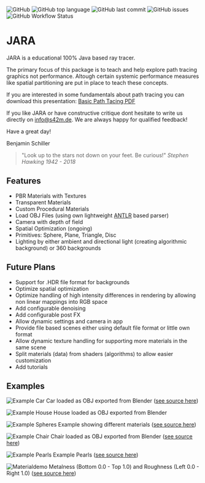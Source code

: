 ![GitHub](https://img.shields.io/github/license/studio42gmbh/jara)
![GitHub top language](https://img.shields.io/github/languages/top/studio42gmbh/jara)
![GitHub last commit](https://img.shields.io/github/last-commit/studio42gmbh/jara)
![GitHub issues](https://img.shields.io/github/issues/studio42gmbh/jara)
![GitHub Workflow Status](https://img.shields.io/github/workflow/status/studio42gmbh/jara/Java%20CI%20with%20Maven)

# JARA

JARA is a educational 100% Java based ray tracer.

The primary focus of this package is to teach and help explore path tracing graphics not performance.
Altough certain systemic performance measures like spatial partitioning are put in place to teach these concepts.

If you are interested in some fundamentals about path tracing you can download this presentation:
[Basic Path Tacing PDF](https://github.com/studio42gmbh/jara/blob/main/docs/documents/s42-basics-pathtracing.pdf)

If you like JARA or have constructive critique dont hesitate to write us directly on info@s42m.de. 
We are always happy for qualified feedback!

Have a great day!

Benjamin Schiller

> "Look up to the stars not down on your feet. Be curious!" _Stephen Hawking 1942 - 2018_


## Features

* PBR Materials with Textures
* Transparent Materials
* Custom Procedural Materials
* Load OBJ Files (using own lightweight [ANTLR](https://github.com/antlr/antlr4) based parser)
* Camera with depth of field
* Spatial Optimization (ongoing)
* Primitives: Sphere, Plane, Triangle, Disc
* Lighting by either ambient and directional light (creating algorithmic background) or 360 backgrounds


## Future Plans

* Support for .HDR file format for backgrounds
* Optimize spatial optimization
* Optimize handling of high intensity differences in rendering by allowing non linear mappings into RGB space
* Add configurable denoising
* Add configurable post FX
* Allow dynamic settings and camera in app
* Provide file based scenes either using default file format or little own format
* Allow dynamic texture handling for supporting more materials in the same scene
* Split materials (data) from shaders (algorithms) to allow easier customization
* Add tutorials


## Examples

![Example Car](https://github.com/studio42gmbh/jara/blob/main/docs/images/jara-shelby-cobra-2022-small.png)
Car loaded as OBJ exported from Blender ([see source here](https://github.com/studio42gmbh/jara/blob/main/src/main/java/de/s42/jara/scenes/CarStill.java))

![Example House](https://github.com/studio42gmbh/jara/blob/main/docs/images/jara-housestill-2022-05-31-10-55-02-pp-1280.png)
House loaded as OBJ exported from Blender

![Example Spheres](https://studio42gmbh.github.io/jara/images/jara-spheres-2020-12-31-11-11-08.jpg)
Example showing different materials ([see source here](https://github.com/studio42gmbh/jara/blob/main/src/main/java/de/s42/jara/scenes/Spheres.java))

![Example Chair](https://studio42gmbh.github.io/jara/images/jara-chairstill-2020-12-27-22-29-50.jpg)
Chair loaded as OBJ exported from Blender ([see source here](https://github.com/studio42gmbh/jara/blob/main/src/main/java/de/s42/jara/scenes/ChairStill.java))

![Example Pearls](https://studio42gmbh.github.io/jara/images/jara-pearls-2021-01-10-00-40-18.jpg)
Example Pearls ([see source here](https://github.com/studio42gmbh/jara/blob/main/src/main/java/de/s42/jara/scenes/Pearls.java))

![Materialdemo](https://studio42gmbh.github.io/jara/images/jara-roughnessmetalness-2021-01-10-19-02-45.jpg)
Metalness (Bottom 0.0 - Top 1.0) and Roughness (Left 0.0 - Right 1.0) ([see source here](https://github.com/studio42gmbh/jara/blob/main/src/main/java/de/s42/jara/scenes/RoughnessMetalness.java))
